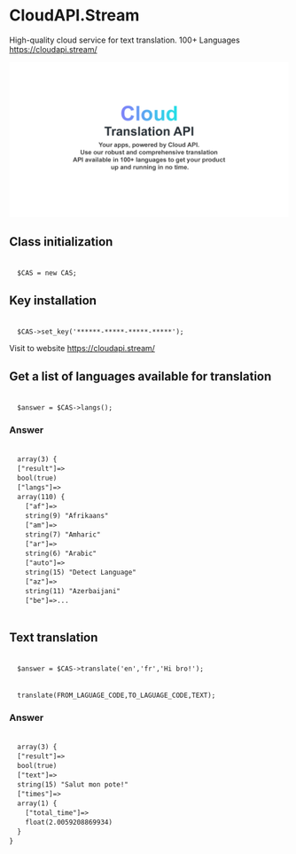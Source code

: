 # CloudAPI.Stream
High-quality cloud service for text translation. 100+ Languages <a href="https://cloudapi.stream/" target="_blank">https://cloudapi.stream/</a>
<p><img src="cloudapi.stream.png" alt="Cloud Translation API"></p>
<h2>Class initialization</h2>
<code>
  $CAS = new CAS;
</code>
<h2>Key installation</h2><p>
<code>
  $CAS->set_key('******-*****-*****-*****');
</code></p>
<p>Visit to website <a href="https://cloudapi.stream/" target="_blank">https://cloudapi.stream/</a></p>
<h2>Get a list of languages available for translation</h2>
<code>
  $answer = $CAS->langs();
</code>
<h3>Answer</h3>
<p>
<code>
  array(3) {
  ["result"]=>
  bool(true)
  ["langs"]=>
  array(110) {
    ["af"]=>
    string(9) "Afrikaans"
    ["am"]=>
    string(7) "Amharic"
    ["ar"]=>
    string(6) "Arabic"
    ["auto"]=>
    string(15) "Detect Language"
    ["az"]=>
    string(11) "Azerbaijani"
    ["be"]=>...
  </code>
</p>
<h2>Text translation</h2>
<p><code>
  $answer = $CAS->translate('en','fr','Hi bro!');
</code>
</p>
<p><code>
  translate(FROM_LAGUAGE_CODE,TO_LAGUAGE_CODE,TEXT);
</code>
</p>
<h3>Answer</h3>
<p>
<code>
  array(3) {
  ["result"]=>
  bool(true)
  ["text"]=>
  string(15) "Salut mon pote!"
  ["times"]=>
  array(1) {
    ["total_time"]=>
    float(2.0059208869934)
  }
}
  </code>
</p>
